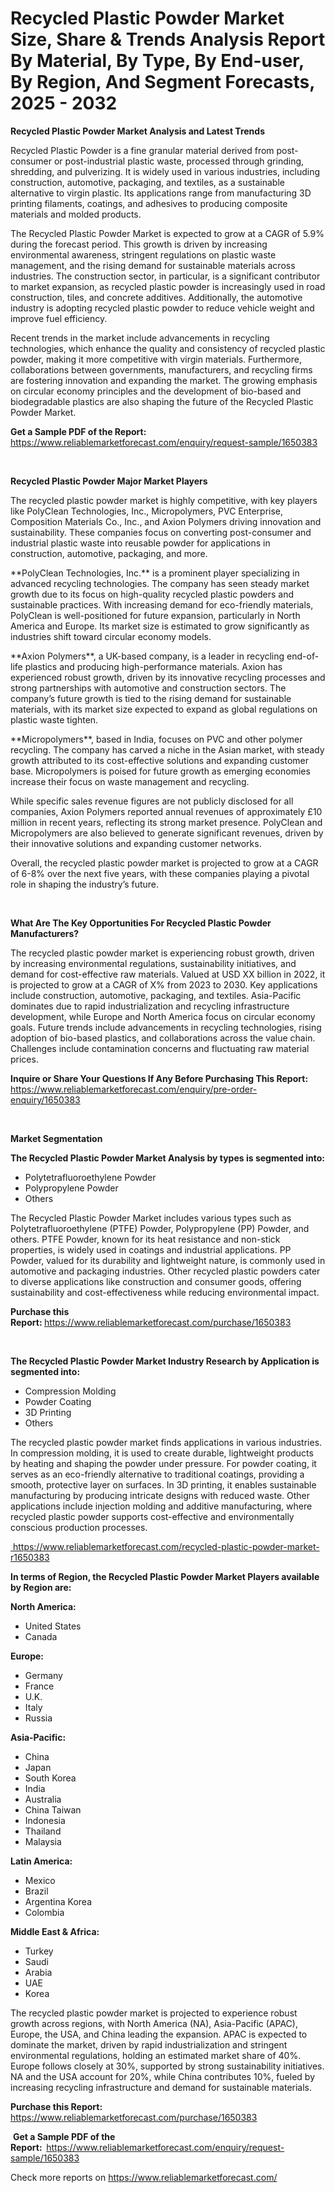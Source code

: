 <p><h1>Recycled Plastic Powder Market Size, Share & Trends Analysis Report By Material, By Type, By End-user, By Region, And Segment Forecasts, 2025 - 2032</h1></p><p><strong>Recycled Plastic Powder Market Analysis and Latest Trends</strong></p>
<p><p>Recycled Plastic Powder is a fine granular material derived from post-consumer or post-industrial plastic waste, processed through grinding, shredding, and pulverizing. It is widely used in various industries, including construction, automotive, packaging, and textiles, as a sustainable alternative to virgin plastic. Its applications range from manufacturing 3D printing filaments, coatings, and adhesives to producing composite materials and molded products.</p><p>The Recycled Plastic Powder Market is expected to grow at a CAGR of 5.9% during the forecast period. This growth is driven by increasing environmental awareness, stringent regulations on plastic waste management, and the rising demand for sustainable materials across industries. The construction sector, in particular, is a significant contributor to market expansion, as recycled plastic powder is increasingly used in road construction, tiles, and concrete additives. Additionally, the automotive industry is adopting recycled plastic powder to reduce vehicle weight and improve fuel efficiency.</p><p>Recent trends in the market include advancements in recycling technologies, which enhance the quality and consistency of recycled plastic powder, making it more competitive with virgin materials. Furthermore, collaborations between governments, manufacturers, and recycling firms are fostering innovation and expanding the market. The growing emphasis on circular economy principles and the development of bio-based and biodegradable plastics are also shaping the future of the Recycled Plastic Powder Market.</p></p>
<p><strong>Get a Sample PDF of the Report:&nbsp;</strong> <a href="https://www.reliablemarketforecast.com/enquiry/request-sample/1650383?utm_campaign=2273&utm_medium=2&utm_source=Github&utm_content=ia&utm_term=25012025&utm_id=recycled-plastic-powder">https://www.reliablemarketforecast.com/enquiry/request-sample/1650383</a></p>
<p>&nbsp;</p>
<p><strong>Recycled Plastic Powder Major Market Players</strong></p>
<p><p>The recycled plastic powder market is highly competitive, with key players like PolyClean Technologies, Inc., Micropolymers, PVC Enterprise, Composition Materials Co., Inc., and Axion Polymers driving innovation and sustainability. These companies focus on converting post-consumer and industrial plastic waste into reusable powder for applications in construction, automotive, packaging, and more.</p><p>**PolyClean Technologies, Inc.** is a prominent player specializing in advanced recycling technologies. The company has seen steady market growth due to its focus on high-quality recycled plastic powders and sustainable practices. With increasing demand for eco-friendly materials, PolyClean is well-positioned for future expansion, particularly in North America and Europe. Its market size is estimated to grow significantly as industries shift toward circular economy models.</p><p>**Axion Polymers**, a UK-based company, is a leader in recycling end-of-life plastics and producing high-performance materials. Axion has experienced robust growth, driven by its innovative recycling processes and strong partnerships with automotive and construction sectors. The company’s future growth is tied to the rising demand for sustainable materials, with its market size expected to expand as global regulations on plastic waste tighten.</p><p>**Micropolymers**, based in India, focuses on PVC and other polymer recycling. The company has carved a niche in the Asian market, with steady growth attributed to its cost-effective solutions and expanding customer base. Micropolymers is poised for future growth as emerging economies increase their focus on waste management and recycling.</p><p>While specific sales revenue figures are not publicly disclosed for all companies, Axion Polymers reported annual revenues of approximately £10 million in recent years, reflecting its strong market presence. PolyClean and Micropolymers are also believed to generate significant revenues, driven by their innovative solutions and expanding customer networks.</p><p>Overall, the recycled plastic powder market is projected to grow at a CAGR of 6-8% over the next five years, with these companies playing a pivotal role in shaping the industry’s future.</p></p>
<p>&nbsp;</p>
<p><strong>What Are The Key Opportunities For Recycled Plastic Powder Manufacturers?</strong></p>
<p><p>The recycled plastic powder market is experiencing robust growth, driven by increasing environmental regulations, sustainability initiatives, and demand for cost-effective raw materials. Valued at USD XX billion in 2022, it is projected to grow at a CAGR of X% from 2023 to 2030. Key applications include construction, automotive, packaging, and textiles. Asia-Pacific dominates due to rapid industrialization and recycling infrastructure development, while Europe and North America focus on circular economy goals. Future trends include advancements in recycling technologies, rising adoption of bio-based plastics, and collaborations across the value chain. Challenges include contamination concerns and fluctuating raw material prices.</p></p>
<p><strong>Inquire or Share Your Questions If Any Before Purchasing This Report:</strong> <a href="https://www.reliablemarketforecast.com/enquiry/pre-order-enquiry/1650383?utm_campaign=2273&utm_medium=2&utm_source=Github&utm_content=ia&utm_term=25012025&utm_id=recycled-plastic-powder">https://www.reliablemarketforecast.com/enquiry/pre-order-enquiry/1650383</a></p>
<p>&nbsp;</p>
<p><strong>Market Segmentation</strong></p>
<p><strong>The Recycled Plastic Powder Market Analysis by types is segmented into:</strong></p>
<p><ul><li>Polytetrafluoroethylene Powder</li><li>Polypropylene Powder</li><li>Others</li></ul></p>
<p><p>The Recycled Plastic Powder Market includes various types such as Polytetrafluoroethylene (PTFE) Powder, Polypropylene (PP) Powder, and others. PTFE Powder, known for its heat resistance and non-stick properties, is widely used in coatings and industrial applications. PP Powder, valued for its durability and lightweight nature, is commonly used in automotive and packaging industries. Other recycled plastic powders cater to diverse applications like construction and consumer goods, offering sustainability and cost-effectiveness while reducing environmental impact.</p></p>
<p><strong>Purchase this Report:&nbsp;</strong><a href="https://www.reliablemarketforecast.com/purchase/1650383?utm_campaign=2273&utm_medium=2&utm_source=Github&utm_content=ia&utm_term=25012025&utm_id=recycled-plastic-powder">https://www.reliablemarketforecast.com/purchase/1650383</a></p>
<p>&nbsp;</p>
<p><strong>The Recycled Plastic Powder Market Industry Research by Application is segmented into:</strong></p>
<p><ul><li>Compression Molding</li><li>Powder Coating</li><li>3D Printing</li><li>Others</li></ul></p>
<p><p>The recycled plastic powder market finds applications in various industries. In compression molding, it is used to create durable, lightweight products by heating and shaping the powder under pressure. For powder coating, it serves as an eco-friendly alternative to traditional coatings, providing a smooth, protective layer on surfaces. In 3D printing, it enables sustainable manufacturing by producing intricate designs with reduced waste. Other applications include injection molding and additive manufacturing, where recycled plastic powder supports cost-effective and environmentally conscious production processes.</p></p>
<p><a href="https://www.reliablemarketforecast.com/recycled-plastic-powder-market-r1650383?utm_campaign=2273&utm_medium=2&utm_source=Github&utm_content=ia&utm_term=25012025&utm_id=recycled-plastic-powder">&nbsp;https://www.reliablemarketforecast.com/recycled-plastic-powder-market-r1650383</a></p>
<p><strong>In terms of Region, the Recycled Plastic Powder Market Players available by Region are:</strong></p>
<p>
    <p> <strong> North America: </strong>
        <ul>
            <li>United States</li>
            <li>Canada</li>
        </ul>
        </p> 
    <p> <strong> Europe: </strong>
        <ul>
            <li>Germany</li>
            <li>France</li>
            <li>U.K.</li>
            <li>Italy</li>
            <li>Russia</li>
        </ul>
        </p> 
    <p> <strong> Asia-Pacific: </strong>
        <ul>
            <li>China</li>
            <li>Japan</li>
            <li>South Korea</li>
            <li>India</li>
            <li>Australia</li>
            <li>China Taiwan</li>
            <li>Indonesia</li>
            <li>Thailand</li>
            <li>Malaysia</li>
        </ul>
        </p> 
    <p> <strong> Latin America: </strong>
        <ul>
            <li>Mexico</li>
            <li>Brazil</li>
            <li>Argentina Korea</li>
            <li>Colombia</li>
        </ul>
        </p> 
    <p> <strong> Middle East & Africa: </strong>
        <ul>
            <li>Turkey</li>
            <li>Saudi</li>
            <li>Arabia</li>
            <li>UAE</li>
            <li>Korea</li>
        </ul>
    </p>
    </p>
<p><p>The recycled plastic powder market is projected to experience robust growth across regions, with North America (NA), Asia-Pacific (APAC), Europe, the USA, and China leading the expansion. APAC is expected to dominate the market, driven by rapid industrialization and stringent environmental regulations, holding an estimated market share of 40%. Europe follows closely at 30%, supported by strong sustainability initiatives. NA and the USA account for 20%, while China contributes 10%, fueled by increasing recycling infrastructure and demand for sustainable materials.</p></p>
<p><strong>Purchase this Report: </strong><a href="https://www.reliablemarketforecast.com/purchase/1650383?utm_campaign=2273&utm_medium=2&utm_source=Github&utm_content=ia&utm_term=25012025&utm_id=recycled-plastic-powder">https://www.reliablemarketforecast.com/purchase/1650383</a></p>
<p>&nbsp;<strong>Get a Sample PDF of the Report:&nbsp;&nbsp;</strong><a href="https://www.reliablemarketforecast.com/enquiry/request-sample/1650383?utm_campaign=2273&utm_medium=2&utm_source=Github&utm_content=ia&utm_term=25012025&utm_id=recycled-plastic-powder">https://www.reliablemarketforecast.com/enquiry/request-sample/1650383</a></p>
<p><strong></strong></p>
<p>Check more reports on <a href="https://www.reliablemarketforecast.com/?utm_campaign=2273&utm_medium=2&utm_source=Github&utm_content=ia&utm_term=25012025&utm_id=recycled-plastic-powder">https://www.reliablemarketforecast.com/</a></p>